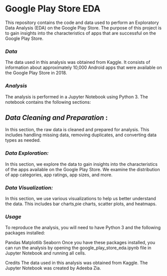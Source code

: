 # **Google Play Store EDA**

This repository contains the code and data used to perform an Exploratory Data Analysis (EDA) on the Google Play Store. The purpose of this project is to gain insights into the characteristics of apps that are successful on the Google Play Store.

### ***Data***
The data used in this analysis was obtained from Kaggle. It consists of information about approximately 10,000 Android apps that were available on the Google Play Store in 2018.

### ***Analysis***
The analysis is performed in a Jupyter Notebook using Python 3. The notebook contains the following sections:

## ***Data Cleaning and Preparation*** :
In this section, the raw data is cleaned and prepared for analysis. This includes handling missing data, removing duplicates, and converting data types as needed.

### ***Data Exploration:*** 
In this section, we explore the data to gain insights into the characteristics of the apps available on the Google Play Store. We examine the distribution of app categories, app ratings, app sizes, and more.

### ***Data Visualization:***
In this section, we use various visualizations to help us better understand the data. This includes bar charts,pie charts, scatter plots, and heatmaps.

### ***Usage***
To reproduce the analysis, you will need to have Python 3 and the following packages installed:

Pandas
Matplotlib
Seaborn
Once you have these packages installed, you can run the analysis by opening the google_play_store_eda.ipynb file in Jupyter Notebook and running all cells.

Credits
The data used in this analysis was obtained from Kaggle. The Jupyter Notebook was created by Adeeba Zia.
